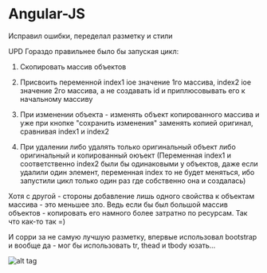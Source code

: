 # Angular-JS
Исправил ошибки, переделал разметку и стили

UPD 
Гораздо правильнее было бы запуская цикл:

1) Скопировать массив объектов

2) Присвоить переменной index1 iое значение 1го массива, index2 iое значение 2го массива, а не создавать id и приплюсовывать его к начальному массиву

3) При изменении объекта - изменять объект копированного массива и уже при кнопке "сохранить изменения" заменять копией оригинал, сравнивая index1 и index2

4) При удалении либо удалять только оригинальный объект либо оригинальный и копированный оюъект (Переменная index1 и соответственно index2 были бы одинаковыми у объектов, даже если удалили один элемент, переменная index то не будет меняться, ибо запустили цикл только один раз где собственно она и создалась) 


Хотя с другой - стороны добавление лишь одного свойства к объектам массива - это меньшее зло. Ведь если бы был большой массив объектов - копировать его намного более затратно по ресурсам. Так что как-то так =)  

И сорри за не самую лучшую разметку, впервые использовал bootstrap и вообще да - мог бы использовать tr, thead и tbody юзать... 


![alt tag](http://cs8.pikabu.ru/post_img/2016/03/09/9/145753726612217080.png)
